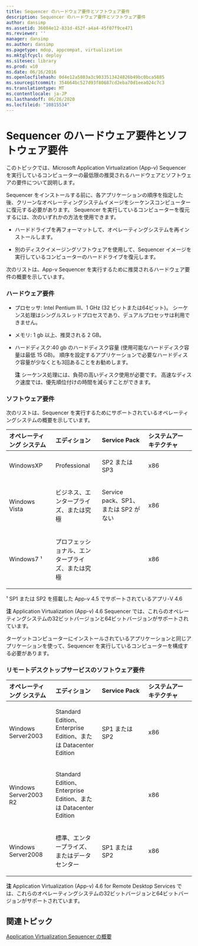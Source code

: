 ```yaml
---
title: Sequencer のハードウェア要件とソフトウェア要件
description: Sequencer のハードウェア要件とソフトウェア要件
author: dansimp
ms.assetid: 36084e12-831d-452f-a4a4-45f07f9ce471
ms.reviewer: ''
manager: dansimp
ms.author: dansimp
ms.pagetype: mdop, appcompat, virtualization
ms.mktglfcycl: deploy
ms.sitesec: library
ms.prod: w10
ms.date: 06/16/2016
ms.openlocfilehash: 0d4e12a5803a3c9033513424826b49bc0bca5885
ms.sourcegitcommit: 354664bc527d93f80687cd2eba70d1eea024c7c3
ms.translationtype: MT
ms.contentlocale: ja-JP
ms.lasthandoff: 06/26/2020
ms.locfileid: "10815534"
---
```

# Sequencer のハードウェア要件とソフトウェア要件


このトピックでは、Microsoft Application Virtualization (App-v) Sequencer を実行しているコンピューターの最低限の推奨されるハードウェアとソフトウェアの要件について説明します。

Sequencer をインストールする前に、各アプリケーションの順序を指定した後、クリーンなオペレーティングシステムイメージをシーケンスコンピューターに復元する必要があります。 Sequencer を実行しているコンピューターを復元するには、次のいずれかの方法を使用できます。

-   ハードドライブを再フォーマットして、オペレーティングシステムを再インストールします。

-   別のディスクイメージングソフトウェアを使用して、Sequencer イメージを実行しているコンピューターのハードドライブを復元します。

次のリストは、App-v Sequencer を実行するために推奨されるハードウェア要件の概要を示しています。

### <a href="" id="hardware-requirements-"></a>ハードウェア要件

-   プロセッサ: Intel Pentium III、1 GHz (32 ビットまたは64ビット)。 シーケンス処理はシングルスレッドプロセスであり、デュアルプロセッサは利用できません。

-   メモリ: 1 gb 以上、推奨される 2 GB。

-   ハードディスク:40 gb のハードディスク容量 (使用可能なハードディスク容量は最低 15 GB)。 順序を設定するアプリケーションで必要なハードディスク容量が少なくとも3回あることをお勧めします。

    **注** シーケンス処理には、負荷の高いディスク使用が必要です。 高速なディスク速度では、優先順位付けの時間を減らすことができます。

     

### ソフトウェア要件

次のリストは、Sequencer を実行するためにサポートされているオペレーティングシステムの概要を示しています。

<table>
<colgroup>
<col width="25%" />
<col width="25%" />
<col width="25%" />
<col width="25%" />
</colgroup>
<thead>
<tr class="header">
<th align="left">オペレーティング システム</th>
<th align="left">エディション</th>
<th align="left">Service Pack</th>
<th align="left">システムアーキテクチャ</th>
</tr>
</thead>
<tbody>
<tr class="odd">
<td align="left"><p>WindowsXP</p></td>
<td align="left"><p>Professional</p></td>
<td align="left"><p>SP2 または SP3</p></td>
<td align="left"><p>x86</p></td>
</tr>
<tr class="even">
<td align="left"><p>Windows Vista</p></td>
<td align="left"><p>ビジネス、エンタープライズ、または究極</p></td>
<td align="left"><p>Service pack、SP1、または SP2 がない</p></td>
<td align="left"><p>x86</p></td>
</tr>
<tr class="odd">
<td align="left"><p>Windows7 ¹</p></td>
<td align="left"><p>プロフェッショナル、エンタープライズ、または究極</p></td>
<td align="left"><p></p></td>
<td align="left"><p>x86</p></td>
</tr>
</tbody>
</table>

 

¹ SP1 または SP2 を搭載した App-v 4.5 でサポートされているアプリ-V 4.6

**注** Application Virtualization (App-v) 4.6 Sequencer では、これらのオペレーティングシステムの32ビットバージョンと64ビットバージョンがサポートされています。

 

ターゲットコンピューターにインストールされているアプリケーションと同じアプリケーションを使って、Sequencer を実行しているコンピューターを構成する必要があります。

### リモートデスクトップサービスのソフトウェア要件

<table>
<colgroup>
<col width="25%" />
<col width="25%" />
<col width="25%" />
<col width="25%" />
</colgroup>
<thead>
<tr class="header">
<th align="left">オペレーティング システム</th>
<th align="left">エディション</th>
<th align="left">Service Pack</th>
<th align="left">システムアーキテクチャ</th>
</tr>
</thead>
<tbody>
<tr class="odd">
<td align="left"><p>Windows Server2003</p></td>
<td align="left"><p>Standard Edition、Enterprise Edition、または Datacenter Edition</p></td>
<td align="left"><p>SP1 または SP2</p></td>
<td align="left"><p>x86</p></td>
</tr>
<tr class="even">
<td align="left"><p>Windows Server2003 R2</p></td>
<td align="left"><p>Standard Edition、Enterprise Edition、または Datacenter Edition</p></td>
<td align="left"><p></p></td>
<td align="left"><p>x86</p></td>
</tr>
<tr class="odd">
<td align="left"><p>Windows Server2008</p></td>
<td align="left"><p>標準、エンタープライズ、またはデータセンター</p></td>
<td align="left"><p>SP1 または SP2</p></td>
<td align="left"><p>x86</p></td>
</tr>
</tbody>
</table>

 

**注** Application Virtualization (App-v) 4.6 for Remote Desktop Services では、これらのオペレーティングシステムの32ビットバージョンと64ビットバージョンがサポートされています。

 

## 関連トピック


[Application Virtualization Sequencer の概要](application-virtualization-sequencer-overview.md)

 

 





